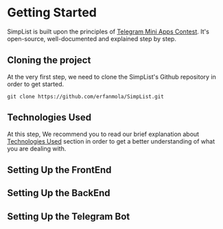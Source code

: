 # Getting Started

SimpList is built upon the principles of [Telegram Mini Apps Contest](https://t.me/contest/327). It's open-source, well-documented and explained step by step. 

## Cloning the project

At the very first step, we need to clone the SimpList's Github repository in order to get started.

```
git clone https://github.com/erfanmola/SimpList.git
```

## Technologies Used

At this step, We recommend you to read our brief explanation about [Technologies Used](/technologies-used) section in order to get a better understanding of what you are dealing with.

## Setting Up the FrontEnd

## Setting Up the BackEnd

## Setting Up the Telegram Bot